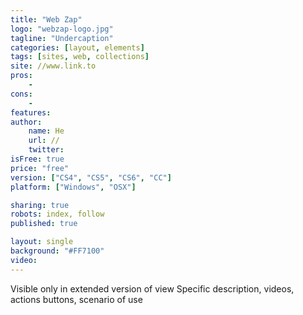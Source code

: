 ```yaml
---
title: "Web Zap"
logo: "webzap-logo.jpg"
tagline: "Undercaption"
categories: [layout, elements]
tags: [sites, web, collections]
site: //www.link.to
pros:
    -
cons:
    - 
features: 
author:
    name: He
    url: //
    twitter:
isFree: true
price: "free"
version: ["CS4", "CS5", "CS6", "CC"]
platform: ["Windows", "OSX"]

sharing: true
robots: index, follow
published: true

layout: single
background: "#FF7100"
video: 
---
```


Visible only in extended version of view
Specific description, videos, actions buttons, scenario of use
